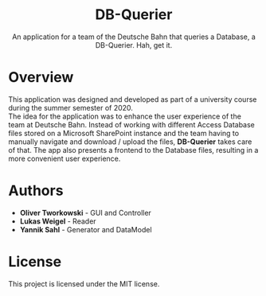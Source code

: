 
<h1 align="center">
  DB-Querier
</h1>
<p align="center">
  An application for a team of the Deutsche Bahn that queries a Database, a DB-Querier. Hah, get it.
</p>

# Overview

This application was designed and developed as part of a university course during the summer semester of 2020.  
The idea for the application was to enhance the user experience of the team at Deutsche Bahn. Instead of working with different Access Database files stored on a Microsoft SharePoint instance and the team having to manually navigate and download / upload the files, __DB-Querier__ takes care of that. The app also presents a frontend to the Database files, resulting in a more convenient user experience.

# Authors

* **Oliver Tworkowski** - GUI and Controller
* **Lukas Weigel** - Reader
* **Yannik Sahl** - Generator and DataModel

# License

This project is licensed under the MIT license.
